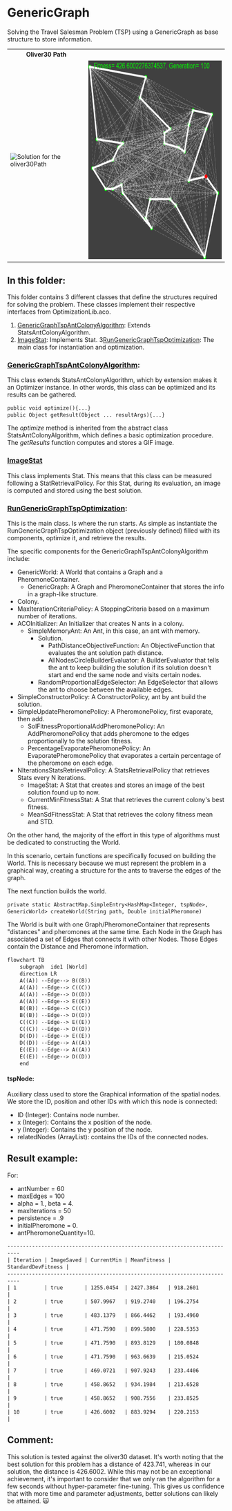 # GenericGraph
Solving the Travel Salesman Problem (TSP) using a GenericGraph as base structure to store information.

<table>
  <tr>
    <th> <b>Oliver30 Path </b></th>
  </tr>
  <tr>
    <td> <img src="https://github.com/SergioOyaga/AntColonyAlgorithmExamples/blob/master/src/out/TSP/oliver30Gif.gif"  title="Solution for the oliver30Path" alt="Solution for the oliver30Path" width="450" height="460" /></td>
    <td> <img src="https://github.com/SergioOyaga/AntColonyAlgorithmExamples/blob/master/src/out/TSP/oliver30.png"  title="Solution for the oliver30Path" alt="Solution for the oliver30Path" width="450" height="460" /></td>
  </tr>
</table>

## In this folder:
This folder contains 3 different classes that define the structures required for solving the problem.
These classes implement their respective interfaces from OptimizationLib.aco.
1. [GenericGraphTspAntColonyAlgorithm](#genericgraphtspantcolonyalgorithm): Extends StatsAntColonyAlgorithm.
2. [ImageStat](#imagestat): Implements Stat.
3[RunGenericGraphTspOptimization](#rungenericgraphtspoptimization): The main class for instantiation and optimization.

### [GenericGraphTspAntColonyAlgorithm](https://github.com/SergioOyaga/AntColonyAlgorithmExamples/blob/master/src/main/java/org/soyaga/examples/TSP/GenericGraph/GenericGraphTspAntColonyAlgorithm.java):
This class extends StatsAntColonyAlgorithm, which by extension makes it an Optimizer instance. In other words, this class
can be optimized and its results can be gathered.

````code
public void optimize(){...}
public Object getResult(Object ... resultArgs){...}
````

The <i>optimize</i> method is inherited from the abstract class StatsAntColonyAlgorithm, which defines a basic optimization
procedure. The <i>getResults</i> function computes and stores a GIF image.

### [ImageStat](https://github.com/SergioOyaga/AntColonyAlgorithmExamples/blob/master/src/main/java/org/soyaga/examples/TSP/GenericGraph/ImageStat.java)
This class implements Stat. This means that this class can be measured following a StatRetrievalPolicy. For this Stat,
during its evaluation, an image is computed and stored using the best solution.

### [RunGenericGraphTspOptimization](https://github.com/SergioOyaga/AntColonyAlgorithmExamples/blob/master/src/main/java/org/soyaga/examples/TSP/GenericGraph/RunGenericGraphTspOptimization.java):
This is the main class. Is where the run starts. As simple as instantiate the RunGenericGraphTspOptimization object 
(previously defined) filled with its components, optimize it, and retrieve the results.

The specific components for the GenericGraphTspAntColonyAlgorithm include:
- GenericWorld: A World that contains a Graph and a PheromoneContainer.
  - GenericGraph: A Graph and PheromoneContainer that stores the info in a graph-like structure.
- Colony.
- MaxIterationCriteriaPolicy: A StoppingCriteria based on a maximum number of iterations.
- ACOInitializer: An Initializer that creates N ants in a colony.
  - SimpleMemoryAnt: An Ant, in this case, an ant with memory.
    - Solution.
      - PathDistanceObjectiveFunction: An ObjectiveFunction that evaluates the ant solution path distance.
      - AllNodesCircleBuilderEvaluator: A BuilderEvaluator that tells the ant to keep building the solution if its
        solution doesn't start and end the same node and visits certain nodes.
    - RandomProportionalEdgeSelector: An EdgeSelector that allows the ant to choose between the available edges.
- SimpleConstructorPolicy: A ConstructorPolicy, ant by ant build the solution.
- SimpleUpdatePheromonePolicy: A PheromonePolicy, first evaporate, then add.
  - SolFitnessProportionalAddPheromonePolicy: An AddPheromonePolicy that adds pheromone to the edges proportionally to the solution fitness.
  - PercentageEvaporatePheromonePolicy: An EvaporatePheromonePolicy that evaporates a certain percentage of the pheromone on each edge.
- NIterationsStatsRetrievalPolicy: A StatsRetrievalPolicy that retrieves Stats every N iterations.
  - ImageStat: A Stat that creates and stores an image of the best solution found up to now.
  - CurrentMinFitnessStat: A Stat that retrieves the current colony's best fitness.
  - MeanSdFitnessStat: A Stat that retrieves the colony fitness mean and STD.


On the other hand, the majority of the effort in this type of algorithms must be dedicated to constructing the World.

In this scenario, certain functions are specifically focused on building the World. This is necessary because we must represent
the problem in a graphical way, creating a structure for the ants to traverse the edges of the graph.

The next function builds the world.

````code
private static AbstractMap.SimpleEntry<HashMap<Integer, tspNode>, GenericWorld> createWorld(String path, Double initialPheromone)
````
The World is built with one Graph/PheromoneContainer that represents "distances" and pheromones at the same time. 
Each Node in the Graph has associated a set of Edges that connects it with other Nodes. Those Edges contain the 
Distance and Pheromone information. 

````mermaid
flowchart TB
    subgraph  ide1 [World]
    direction LR
    A((A)) --Edge--> B((B))
    A((A)) --Edge--> C((C))
    A((A)) --Edge--> D((D))
    A((A)) --Edge--> E((E))
    B((B)) --Edge--> C((C))
    B((B)) --Edge--> D((D))
    C((C)) --Edge--> E((E))
    C((C)) --Edge--> D((D))
    D((D)) --Edge--> E((E))
    D((D)) --Edge--> A((A))
    E((E)) --Edge--> A((A))
    E((E)) --Edge--> D((D))
    end

````

#### tspNode:
Auxiliary class used to store the Graphical information of the spatial nodes. We store the ID, position and other IDs with
which this node is connected:
- ID (Integer): Contains node number.
- x (Integer): Contains the x position of the node.
- y (Integer): Contains the y position of the node.
- relatedNodes (ArrayList<Integer>): contains the IDs of the connected nodes.

## Result example:
For:
- antNumber = 60
- maxEdges = 100
- alpha = 1., beta = 4.
- maxIterations = 50
- persistence = .9
- initialPheromone = 0.
- antPheromoneQuantity=10.
```
--------------------------------------------------------------------------
| Iteration | ImageSaved | CurrentMin | MeanFitness | StandardDevFitness |
--------------------------------------------------------------------------
| 1         | true       | 1255.0454  | 2427.3864   | 918.2601           |
| 2         | true       | 507.9967   | 919.2740    | 196.2754           |
| 3         | true       | 483.1379   | 866.4462    | 193.4960           |
| 4         | true       | 471.7590   | 899.5800    | 228.5353           |
| 5         | true       | 471.7590   | 893.8129    | 180.0848           |
| 6         | true       | 471.7590   | 963.6639    | 215.0524           |
| 7         | true       | 469.0721   | 907.9243    | 233.4406           |
| 8         | true       | 458.8652   | 934.1984    | 213.6528           |
| 9         | true       | 458.8652   | 908.7556    | 233.8525           |
| 10        | true       | 426.6002   | 883.9294    | 220.2153           |
```

## Comment:
This solution is tested against the oliver30 dataset. It's worth noting that the best solution for this problem has a 
distance of 423.741, whereas in our solution, the distance is 426.6002. While this may not be an exceptional 
achievement, it's important to consider that we only ran the algorithm for a few seconds without hyper-parameter 
fine-tuning. This gives us confidence that with more time and parameter adjustments, better solutions can likely 
be attained. :scream_cat:

